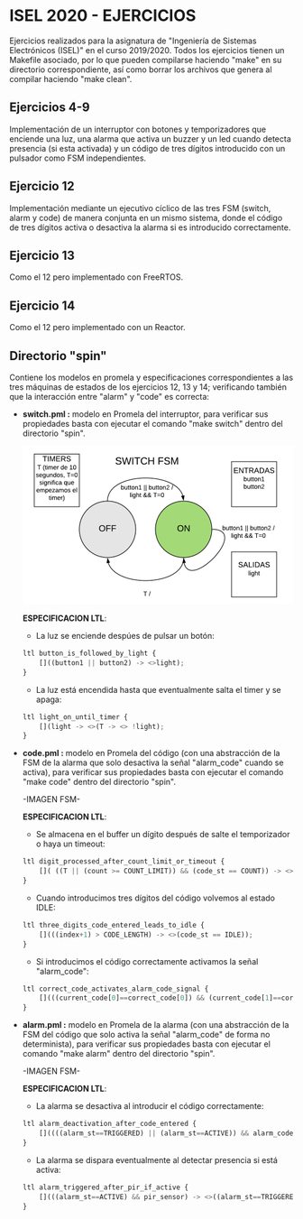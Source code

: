 # ISEL 2020 - EJERCICIOS

Ejercicios realizados para la asignatura de "Ingeniería de Sistemas Electrónicos (ISEL)" en el curso 2019/2020. Todos los ejercicios tienen un Makefile asociado, por lo que pueden compilarse haciendo "make" en su directorio correspondiente, así como borrar los archivos que genera al compilar haciendo "make clean".

## Ejercicios 4-9

Implementación de un interruptor con botones y temporizadores que enciende una luz, una alarma que activa un buzzer y un led cuando detecta presencia (si esta activada) y un código de tres dígitos introducido con un pulsador como FSM independientes. 

## Ejercicio 12

Implementación mediante un ejecutivo cíclico de las tres FSM (switch, alarm y code) de manera conjunta en un mismo sistema, donde el código de tres dígitos activa o desactiva la alarma si es introducido correctamente. 

## Ejercicio 13

Como el 12 pero implementado con FreeRTOS.

## Ejercicio 14

Como el 12 pero implementado con un Reactor.

## Directorio "spin"

Contiene los modelos en promela y especificaciones correspondientes a las tres máquinas de estados de los ejercicios 12, 13 y 14; verificando también que la interacción entre "alarm" y "code" es correcta:

* **switch.pml :** modelo en Promela del interruptor, para verificar sus propiedades basta con ejecutar el comando "make switch" dentro del directorio "spin".
    
    ![alt text](https://github.com/alejp1998/isel2020/blob/master/switch_fsm.png "SWITCH FSM MODEL")

    **ESPECIFICACION LTL**: 

    * La luz se enciende despúes de pulsar un botón: 
    
    ```python
    ltl button_is_followed_by_light {
        []((button1 || button2) -> <>light);
    }
    ```

    * La luz está encendida hasta que eventualmente salta el timer y se apaga: 

    ```python
    ltl light_on_until_timer {
        [](light -> <>(T -> <> !light);
    }
    ```

* **code.pml :** modelo en Promela del código (con una abstracción de la FSM de la alarma que solo desactiva la señal "alarm_code" cuando se activa), para verificar sus propiedades basta con ejecutar el comando "make code" dentro del directorio "spin".

    -IMAGEN FSM-

    **ESPECIFICACION LTL**: 

    * Se almacena en el buffer un dígito después de salte el temporizador o haya un timeout: 
    
    ```python
    ltl digit_processed_after_count_limit_or_timeout {
        []( ((T || (count >= COUNT_LIMIT)) && (code_st == COUNT)) -> <>(code_st == BUFFER_DIGIT));
    }
    ```

    * Cuando introducimos tres dígitos del código volvemos al estado IDLE: 

    ```python
    ltl three_digits_code_entered_leads_to_idle {
        [](((index+1) > CODE_LENGTH) -> <>(code_st == IDLE));
    }
    ```

    * Si introducimos el código correctamente activamos la señal "alarm_code": 

    ```python
    ltl correct_code_activates_alarm_code_signal {
        [](((current_code[0]==correct_code[0]) && (current_code[1]==correct_code[1]) && (current_code[2]==correct_code[2])) -> <>alarm_code);
    }
    ```

* **alarm.pml :** modelo en Promela de la alarma (con una abstracción de la FSM del código que solo activa la señal "alarm_code" de forma no determinista), para verificar sus propiedades basta con ejecutar el comando "make alarm" dentro del directorio "spin".

    -IMAGEN FSM-

    **ESPECIFICACION LTL**: 

    * La alarma se desactiva al introducir el código correctamente: 
    
    ```python
    ltl alarm_deactivation_after_code_entered {
        []((((alarm_st==TRIGGERED) || (alarm_st==ACTIVE)) && alarm_code) -> <>((alarm_st==INACTIVE)) && !led && !buzzer);
    }
    ```

    * La alarma se dispara eventualmente al detectar presencia si está activa: 

    ```python
    ltl alarm_triggered_after_pir_if_active {
        [](((alarm_st==ACTIVE) && pir_sensor) -> <>((alarm_st==TRIGGERED) && led && buzzer));
    }
    ```


